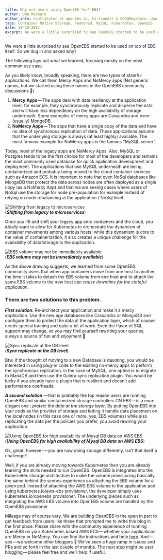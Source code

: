 ```yaml
---
title: Why are users using OpenEBS *on* EBS?
author: Uma Mukkara
author_info: Contributor at openebs.io, Co-founder & COO@MayaData. Uma led product development in the early days of MayaData (CloudByte).
tags: Container Native Storage, Featured, MySQL, Kubernetes, OpenEBS
date: 19-10-2017
excerpt: We were a little surprised to see OpenEBS started to be used on top of EBS itself. So we dug in and asked why?
---
```


We were a little surprised to see OpenEBS started to be used on top of EBS itself. So we dug in and asked why?

The following lays out what we learned, focusing mostly on the most common use case.

As you likely know, broadly speaking, there are two types of stateful applications. We call them Mercy Apps and NoMercy apps (Not generic names, but we started using these names in the OpenEBS community discussions 🙂)

1. **Mercy Apps** — The apps deal with data resiliency at the application level; for example, they synchronously replicate and disperse the data and will have less dependency on the high availability of storage underneath. Some examples of mercy apps are Cassandra and even (usually) MongoDB.
2. **NoMercy Apps** — The apps that have a single copy of the data and have no idea of synchronous replication of data. These applications assume that the underlying storage is always (at least highly) available. The most famous example for NoMercy apps is the famous “MySQL server”.

Today, most of the legacy apps are NoMercy Apps. Also, MySQL or Postgres tends to be the first choice for most of the developers and remains the most commonly used database for quick application development and deployment. The applications that use MySQL underneath are being containerized and probably being moved to the cloud container services such as Amazon ECS. It is important to note that even NoSql databases like MongoDB that protect the data across nodes are often deployed as a single copy (as a NoMercy App) and that we are seeing cases where users of NoSql use the storage for node pre-population for example instead of relying on node rebalancing at the application / NoSql level.

![Shifting from legacy to microservices](https://cdn-images-1.medium.com/max/800/1*Bayd4nQST787TIbYo_5aWg.png)  
(***Shifting from legacy to microservices***)

Once you lift and shift your legacy app onto containers and the cloud, you ideally want to allow for Kubernetes to orchestrate the dynamism of container movements among various hosts; while this dynamism is core to the value of containerization, it also creates a unique challenge for the availability of data/storage to the application.

![EBS volume may not be immediately available](https://cdn-images-1.medium.com/max/800/1*ISz4kvGREGlXZkBwiwSRjQ.png)  
(***EBS volume may not be immediately available***)  

As the above drawing suggests, we learned from some OpenEBS community users that when app containers move from one host to another, the time it takes to detach the EBS volume from one host and to attach the same EBS volume to the new host can *cause downtime for the stateful application*.

### There are two solutions to this problem.

***First solution:*** Re-architect your application and make it a mercy application. Use the new age databases like Cassandra or MongoDB and configure them to protect the data at the application layer, which of course needs special training and quite a bit of work. Even the flavor of SQL support may change, so you may find yourself rewriting your queries, always a source of fun and enjoyment 🙂

![Sync replicate at the DB level](https://cdn-images-1.medium.com/max/800/1*rdabUhTkx6iF3Ncv3EKlrQ.png)  
(***Sync replicate at the DB level***)

Btw, if the thought of moving to a new Database is daunting, you would be interested in using plug-in code to the existing no-mercy apps to perform the synchronous replication. In the case of MySQL, one option is to migrate to MariaDB and then use the Galera sync replication plugin. You would be lucky if you already have a plugin that is resilient and doesn’t add performance overheads.

***A second solution*** — that is probably the top reason users are running OpenEBS and similar containerized storage controllers ON EBS — is a more elegant one : *protect the data at the storage layer*. By putting OpenEBS into your pods as the provider of storage and letting it handle data placement on the local nodes (in this case one or more, yes, EBS volumes) while also replicating the data per the policies you prefer, you avoid rewiring your application.

![Using OpenEBS for high availability of Mysql DB data on AWS EBS](https://cdn-images-1.medium.com/max/800/1*3npgXXxGEOFD4uh_KRvPng.png)  
(***Using OpenEBS for high availability of Mysql DB data on AWS EBS***)

Ok, great, however — you are now doing storage differently. Isn’t that itself a challenge?

Well, if you are already moving towards Kubernetes then you are already learning the skills needed to run OpenEBS. OpenEBS is integrated into the Kubernetes storage architecture to make the volume provisioning basically the same behind the scenes experience as attaching the EBS volume for a given pod. Instead of attaching the AWS EBS volume to the application pod using kubernetes.io/aws-ebs provisioner, the developer simply uses kubernetes.io/openebs provisioner. The underlying pieces such as integrating the AWS EBS volume into OpenEBS volume are handled by the OpenEBS provisioner.

Mileage may of course vary. We are building OpenEBS in the open in part to get feedback from users like those that prompted me to write this blog in the first place. Please share with the community experience of running OpenEBS on your Kubernetes based AWS ECS — whether your applications are Mercy or NoMercy. You can find the instructions and help [here](http://openebs.readthedocs.io/en/latest/install/cloud_solutions.html#amazon-cloud). And — yes — we welcome other bloggers 🙂 We’ve seen a huge ramp in issues and PRs and so forth in the last couple of months. The next step might be user blogging — please feel free and we’ll help if useful.
